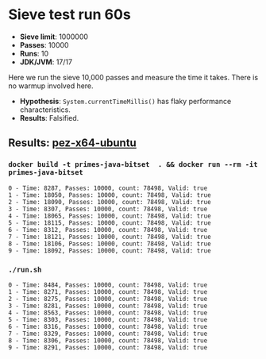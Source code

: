 # Sieve test run 60s

* **Sieve limit**: 1000000
* **Passes**: 10000
* **Runs**: 10
* **JDK/JVM**: 17/17

Here we run the sieve 10,000 passes and measure the time it takes. There is no warmup involved here.

* **Hypothesis**: `System.currentTimeMillis()` has flaky performance characteristics.
* **Results**: Falsified.

## Results: [pez-x64-ubuntu](../../machine-pez-x64-ubuntu.md)

### `docker build -t primes-java-bitset  . && docker run --rm -it primes-java-bitset`

```
0 - Time: 8287, Passes: 10000, count: 78498, Valid: true
1 - Time: 18050, Passes: 10000, count: 78498, Valid: true
2 - Time: 18090, Passes: 10000, count: 78498, Valid: true
3 - Time: 8307, Passes: 10000, count: 78498, Valid: true
4 - Time: 18065, Passes: 10000, count: 78498, Valid: true
5 - Time: 18115, Passes: 10000, count: 78498, Valid: true
6 - Time: 8312, Passes: 10000, count: 78498, Valid: true
7 - Time: 18121, Passes: 10000, count: 78498, Valid: true
8 - Time: 18106, Passes: 10000, count: 78498, Valid: true
9 - Time: 18092, Passes: 10000, count: 78498, Valid: true
```

### `./run.sh`

```
0 - Time: 8484, Passes: 10000, count: 78498, Valid: true
1 - Time: 8271, Passes: 10000, count: 78498, Valid: true
2 - Time: 8275, Passes: 10000, count: 78498, Valid: true
3 - Time: 8281, Passes: 10000, count: 78498, Valid: true
4 - Time: 8563, Passes: 10000, count: 78498, Valid: true
5 - Time: 8303, Passes: 10000, count: 78498, Valid: true
6 - Time: 8316, Passes: 10000, count: 78498, Valid: true
7 - Time: 8329, Passes: 10000, count: 78498, Valid: true
8 - Time: 8306, Passes: 10000, count: 78498, Valid: true
9 - Time: 8291, Passes: 10000, count: 78498, Valid: true
```